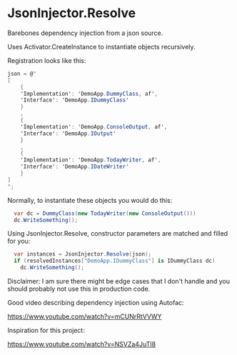 # JsonInjector.Resolve

Barebones dependency injection from a json source.

Uses Activator.CreateInstance to instantiate objects recursively.

Registration looks like this:
```csharp
json = @"
[
    {
    'Implementation': 'DemoApp.DummyClass, af',
    'Interface': 'DemoApp.IDummyClass'
    }
    ,
    {
    'Implementation': 'DemoApp.ConsoleOutput, af',
    'Interface': 'DemoApp.IOutput'
    }
    ,
    {
    'Implementation': 'DemoApp.TodayWriter, af',
    'Interface': 'DemoApp.IDateWriter'
    }
]
";
```

Normally, to instantiate these objects you would do this:
```csharp
  var dc = DummyClass(new TodayWriter(new ConsoleOutput()))
  dc.WriteSomething();
```

Using JsonInjector.Resolve, constructor parameters are matched and filled for you:
```csharp
  var instances = JsonInjector.Resolve(json);
  if (resolvedInstances["DemoApp.IDummyClass"] is IDummyClass dc)
    dc.WriteSomething();
```

Disclaimer: I am sure there might be edge cases that I don't handle and you should probably not use this in production code.

Good video describing dependency injection using Autofac:

https://www.youtube.com/watch?v=mCUNrRtVVWY

Inspiration for this project:

https://www.youtube.com/watch?v=NSVZa4JuTl8




